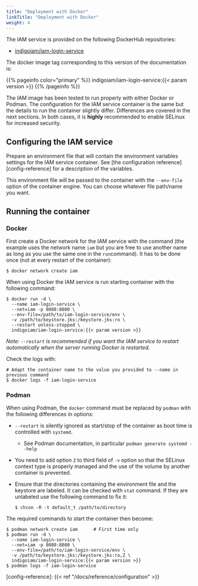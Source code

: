```yaml
---
title: "Deployment with Docker"
linkTitle: "Deployment with Docker"
weight: 4
---
```


The IAM service is provided on the following DockerHub repositories:

- [indigoiam/iam-login-service](https://hub.docker.com/r/indigoiam/iam-login-service/)

The docker image tag corresponding to this version of the documentation is:

{{% pageinfo color="primary" %}}
indigoiam/iam-login-service:{{< param version >}}
{{% /pageinfo %}}

The IAM image has been tested to run properly with either Docker or Podman. The configuration for the
IAM service container is the same but the details to run the container slightly differ. Differences
are covered in the next sections. In both cases, it is **highly** recommended to enable SELinux for
increased security.


## Configuring the IAM service

Prepare an environment file that will contain the environment variables
settings for the IAM service container. See [the configuration
reference][config-reference] for a description of the variables.

This environment file will be passed to the container with the `--env-file` option of the 
container engine. You can choose whatever file path/name you want.


## Running the container

### Docker

First create a Docker network for the IAM service with the command (the example uses
the network name `iam` but you are free to use another name as long as you use the same
one in the `run`command). It has to be done once (not at every restart of the container):

```shell
$ docker network create iam
```

When using Docker the IAM service is run starting container with the following command:

```shell
$ docker run -d \
  --name iam-login-service \
  --net=iam -p 8080:8080 \
  --env-file=/path/to/iam-login-service/env \
  -v /path/to/keystore.jks:/keystore.jks:ro \
  --restart unless-stopped \
  indigoiam/iam-login-service:{{< param version >}}
```

*Note: `--restart` is recommended if you want the IAM service to restart automatically
when the server running Docker is restarted.*

Check the logs with:

```shell
# Adapt the container name to the value you provided to --name in previous command
$ docker logs -f iam-login-service
```

### Podman

When using Podman, the `docker` command must be replaced by `podman` with the following 
differences in options:

* `--restart` is silently ignored as start/stop of the container as boot time is controlled
with `systemd`.
  * See Podman documentation, in particular `podman generate systemd --help`
* You need to add option `Z` to third field of `-v` option so that the SELinux context
type is properly managed and the use of the volume by another container is prevented.
* Ensure that the directories containing the environment file and the keystore are 
labeled. It can be checked with `stat` command. If they are unlabeled use the following
command to fix it:

    ```shell
    $ chcon -R -t default_t /path/to/directory
    ```

The required commands to start the container then become:

```shell
$ podman network create iam      # First time only
$ podman run -d \
  --name iam-login-service \
  --net=iam -p 8080:8080 \
  --env-file=/path/to/iam-login-service/env \
  -v /path/to/keystore.jks:/keystore.jks:ro,Z \
  indigoiam/iam-login-service:{{< param version >}}
$ podman logs -f iam-login-service
```

[config-reference]: {{< ref "/docs/reference/configuration" >}}
